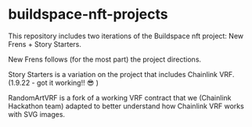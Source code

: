 # buildspace-nft-projects

This repository includes two iterations of the Buildspace nft project:  New Frens + Story Starters.

New Frens follows (for the most part) the project directions.

Story Starters is a variation on the project that includes Chainlink VRF.  (1.9.22 - got it working!! 😎 )

RandomArtVRF is a fork of a working VRF contract that we (Chainlink Hackathon team) adapted to better understand how Chainlink VRF works with SVG images.
